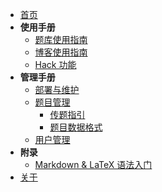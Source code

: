 - [首页](/)
- **使用手册**
  - [题库使用指南](/user/problem)
  - [博客使用指南](/user/blog)
  - [Hack 功能](/user/hack)
- **管理手册**
  - [部署与维护](/manage/deployment)
  - [题目管理](/manage/problem)
    - [传题指引](/manage/tutorial/upload_problem)
    - [题目数据格式](/manage/tutorial/problem_data)
  - [用户管理](/manage/users)
- **附录**
  - [Markdown & LaTeX 语法入门](/others/markdown)
- [关于](/about)
